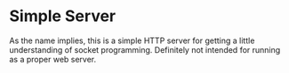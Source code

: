 # Simple Server
As the name implies, this is a simple HTTP server for getting a little understanding of
socket programming. Definitely not intended for running as a proper web server.
